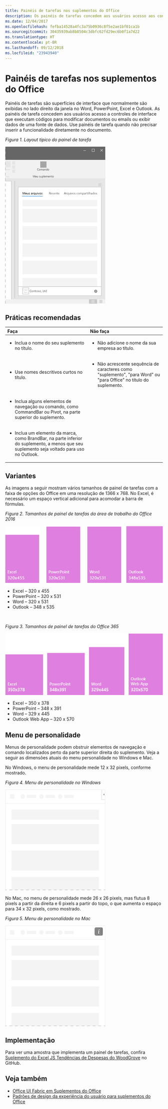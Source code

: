 ```yaml
---
title: Painéis de tarefas nos suplementos do Office
description: Os painéis de tarefas concedem aos usuários acesso aos controles de interface que executam o código para modificar os documentos ou e-mails ou exibir dados de uma fonte de dados.
ms.date: 12/04/2017
ms.openlocfilehash: fefba14528a4fc3a75b0936c8f5e2ae1bf01ca1b
ms.sourcegitcommit: 30435939ab8b8504c3dbfc62fd29ec6b0f1a7d22
ms.translationtype: HT
ms.contentlocale: pt-BR
ms.lasthandoff: 09/12/2018
ms.locfileid: "23943940"
---
```

# <a name="task-panes-in-office-add-ins"></a>Painéis de tarefas nos suplementos do Office
 
Painéis de tarefas são superfícies de interface que normalmente são exibidas no lado direito da janela no Word, PowerPoint, Excel e Outlook. As painéis de tarefa concedem aos usuários acesso a controles de interface que executam códigos para modificar documentos ou emails ou exibir dados de uma fonte de dados. Use painéis de tarefa quando não precisar inserir a funcionalidade diretamente no documento.

*Figura 1. Layout típico do painel de tarefa*

![Imagem exibindo um layout típico do painel de tarefas](../images/overview-with-app-task-pane.png)

## <a name="best-practices"></a>Práticas recomendadas

|**Faça**|**Não faça**|
|:-----|:--------|
|<ul><li>Inclua o nome do seu suplemento no título.</li></ul>|<ul><li>Não adicione o nome da sua empresa ao título.</li></ul>|
|<ul><li>Use nomes descritivos curtos no título.</li></ul>|<ul><li>Não acrescente sequência de caracteres como "suplemento", "para Word" ou "para Office" no título do suplemento.</li></ul>|
|<ul><li>Inclua alguns elementos de navegação ou comando, como CommandBar ou Pivot, na parte superior do suplemento.</li></ul>||
|<ul><li>Inclua um elemento da marca, como BrandBar, na parte inferior do suplemento, a menos que seu suplemento seja voltado para uso no Outlook.</li></ul>||


## <a name="variants"></a>Variantes

As imagens a seguir mostram vários tamanhos de painel de tarefas com a faixa de opções do Office em uma resolução de 1366 x 768. No Excel, é necessário um espaço vertical adicional para acomodar a barra de fórmulas.  

*Figura 2. Tamanhos de painel de tarefas da área de trabalho do Office 2016*

![Imagem exibindo os tamanhos de painel de tarefas da área de trabalho em 1366 x 768](../images/add-in-taskpane-sizes-desktop.png)

- Excel – 320 x 455
- PowerPoint – 320 x 531
- Word – 320 x 531
- Outlook – 348 x 535

<br/>

*Figura 3. Tamanhos de painel de tarefas do Office 365*

![Imagem exibindo os tamanhos de painel de tarefas da área de trabalho em 1366 x 768](../images/add-in-taskpane-sizes-online.png)

- Excel – 350 x 378
- PowerPoint – 348 x 391
- Word – 329 x 445
- Outlook Web App – 320 x 570

## <a name="personality-menu"></a>Menu de personalidade

Menus de personalidade podem obstruir elementos de navegação e comando localizados perto da parte superior direita do suplemento. Veja a seguir as dimensões atuais do menu personalidade no Windows e Mac.

No Windows, o menu de personalidade mede 12 x 32 pixels, conforme mostrado.

*Figura 4. Menu de personalidade no Windows*

![Imagem mostrando o menu do personalidade na área de trabalho do Windows](../images/personality-menu-win.png)

No Mac, no menu de personalidade mede 26 x 26 pixels, mas flutua 8 pixels a partir da direita e 6 pixels a partir do topo, o que aumenta o espaço para 34 x 32 pixels, como mostrado.

*Figura 5. Menu de personalidade no Mac*

![Imagem mostrando o menu de personalidade na área de trabalho do Mac](../images/personality-menu-mac.png)

## <a name="implementation"></a>Implementação

Para ver uma amostra que implementa um painel de tarefas, confira [Suplemento do Excel JS Tendências de Despesas do WoodGrove](https://github.com/OfficeDev/Excel-Add-in-WoodGrove-Expense-Trends) no GitHub. 


## <a name="see-also"></a>Veja também

- [Office UI Fabric em Suplementos do Office](office-ui-fabric.md) 
- [Padrões de design da experiência do usuário para suplementos do Office](https://github.com/OfficeDev/Office-Add-in-UX-Design-Patterns-Code)


